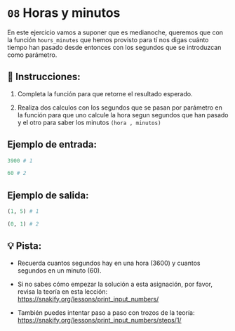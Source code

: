 # `08` Horas y minutos

En este ejercicio vamos a suponer que es medianoche, queremos que con la función `hours_minutes` que hemos provisto para tí nos digas cuánto tiempo han pasado desde entonces con los segundos que se introduzcan como parámetro.

## 📝 Instrucciones:

1. Completa la función para que retorne el resultado esperado.

2. Realiza dos calculos con los segundos que se pasan por parámetro en la función para que uno calcule la hora segun segundos que han pasado y el otro para saber los minutos `(hora , minutos)`

## Ejemplo de entrada:
```py
3900 # 1

60 # 2
```
## Ejemplo de salida:
```py
(1, 5) # 1

(0, 1) # 2
```
## 💡 Pista:

+ Recuerda cuantos segundos hay en una hora (3600) y cuantos segundos en un minuto (60).

+ Si no sabes cómo empezar la solución a esta asignación, por favor, revisa la teoría en esta lección: https://snakify.org/lessons/print_input_numbers/

+ También puedes intentar paso a paso con trozos de la teoría: https://snakify.org/lessons/print_input_numbers/steps/1/

[comment]: <Solution: (secs//3600, secs//60)>
